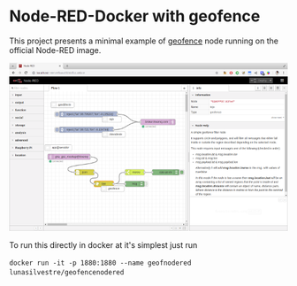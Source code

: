 # Node-RED-Docker with geofence
This project presents a minimal example of [geofence](https://flows.nodered.org/node/node-red-node-geofence "node-red-node-geofence") node running on the official Node-RED image.

![alt text][example]

[example]: https://github.com/lunasilvestre/geofencenodered/raw/master/geofence.png "Geofence Node-RED example"

To run this directly in docker at it's simplest just run

```docker run -it -p 1880:1880 --name geofnodered lunasilvestre/geofencenodered```
